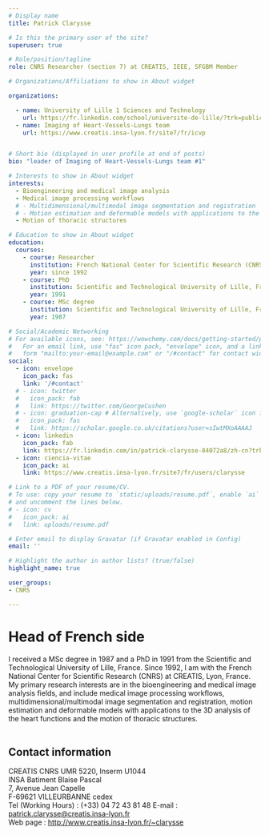 ```yaml
---
# Display name
title: Patrick Clarysse

# Is this the primary user of the site?
superuser: true

# Role/position/tagline
role: CNRS Researcher (section 7) at CREATIS, IEEE, SFGBM Member

# Organizations/Affiliations to show in About widget

organizations:

  - name: University of Lille 1 Sciences and Technology
    url: https://fr.linkedin.com/school/universite-de-lille/?trk=public_profile_topcard-school 
  - name: Imaging of Heart-Vessels-Lungs team
    url: https://www.creatis.insa-lyon.fr/site7/fr/icvp


# Short bio (displayed in user profile at end of posts)
bio: "leader of Imaging of Heart-Vessels-Lungs team #1"

# Interests to show in About widget
interests:
  - Bioengineering and medical image analysis
  - Medical image processing workflows
  # - Multidimensional/multimodal image segmentation and registration
  # - Motion estimation and deformable models with applications to the 3D analysis of the heart functions
  - Motion of thoracic structures

# Education to show in About widget
education:
  courses:
    - course: Researcher
      institution: French National Center for Scientific Research (CNRS) at CREATIS, Lyon, France
      year: since 1992
    - course: PhD
      institution: Scientific and Technological University of Lille, France
      year: 1991
    - course: MSc degree
      institution: Scientific and Technological University of Lille, France
      year: 1987

# Social/Academic Networking
# For available icons, see: https://wowchemy.com/docs/getting-started/page-builder/#icons
#   For an email link, use "fas" icon pack, "envelope" icon, and a link in the
#   form "mailto:your-email@example.com" or "/#contact" for contact widget.
social:
  - icon: envelope
    icon_pack: fas
    link: '/#contact'
  # - icon: twitter
  #   icon_pack: fab
  #   link: https://twitter.com/GeorgeCushen
  # - icon: graduation-cap # Alternatively, use `google-scholar` icon from `ai` icon pack
  #   icon_pack: fas
  #   link: https://scholar.google.co.uk/citations?user=sIwtMXoAAAAJ
  - icon: linkedin
    icon_pack: fab
    link: https://fr.linkedin.com/in/patrick-clarysse-84072a8/zh-cn?trk=people-guest_people_search-card
  - icon: ciencia-vitae
    icon_pack: ai
    link: https://www.creatis.insa-lyon.fr/site7/fr/users/clarysse 

# Link to a PDF of your resume/CV.
# To use: copy your resume to `static/uploads/resume.pdf`, enable `ai` icons in `params.toml`,
# and uncomment the lines below.
# - icon: cv
#   icon_pack: ai
#   link: uploads/resume.pdf

# Enter email to display Gravatar (if Gravatar enabled in Config)
email: ''

# Highlight the author in author lists? (true/false)
highlight_name: true

user_groups:
- CNRS

---
```

# Head of French side

I received a MSc degree in 1987 and a PhD in 1991 from the Scientific and Technological University of Lille, France. Since 1992, I am with the French National Center for Scientific Research (CNRS) at CREATIS, Lyon, France. My primary research interests are in the bioengineering and medical image analysis fields, and include medical image processing workflows, multidimensional/multimodal image segmentation and registration, motion estimation and deformable models with applications to the 3D analysis of the heart functions and the motion of thoracic structures.<br><br>


## Contact information

CREATIS CNRS UMR 5220, Inserm U1044<br>
INSA Batiment Blaise Pascal<br>
7, Avenue Jean Capelle<br>
F-69621 VILLEURBANNE cedex<br>
Tel (Working Hours) : (+33) 04 72 43 81 48 E-mail : patrick.clarysse@creatis.insa-lyon.fr<br>
Web page : http://www.creatis.insa-lyon.fr/~clarysse<br>
